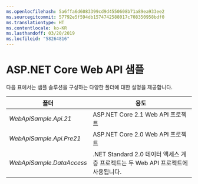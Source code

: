 ```yaml
---
ms.openlocfilehash: 5a6ffa6d6083399cd9d4550608b71a89ea933ee2
ms.sourcegitcommit: 57792e5f594db1574742588017c708350958bdf0
ms.translationtype: HT
ms.contentlocale: ko-KR
ms.lasthandoff: 03/20/2019
ms.locfileid: "58264816"
---
```

# <a name="aspnet-core-web-api-sample"></a>ASP.NET Core Web API 샘플

다음 표에서는 샘플 솔루션을 구성하는 다양한 폴더에 대한 설명을 제공합니다.

|              폴더              |                                        용도                                        |
|----------------------------------|---------------------------------------------------------------------------------------|
|   *WebApiSample.Api.21*   |                         ASP.NET Core 2.1 Web API 프로젝트                          |
| *WebApiSample.Api.Pre21*  |                         ASP.NET Core 2.0 Web API 프로젝트                          |
| *WebApiSample.DataAccess* | .NET Standard 2.0 데이터 액세스 계층 프로젝트는 두 Web API 프로젝트에 사용됩니다. |

